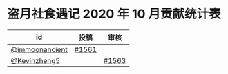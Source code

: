 # 盗月社食遇记 2020 年 10 月贡献统计表

| id | 投稿 | 审核 |
| -- | --- | --- |
| [@immoonancient](https://github.com/immoonancient) | [#1561](/../../issues/1561) | |
| [@Kevinzheng5](https://github.com/Kevinzheng5) | | [#1563](/../../issues/1563) |